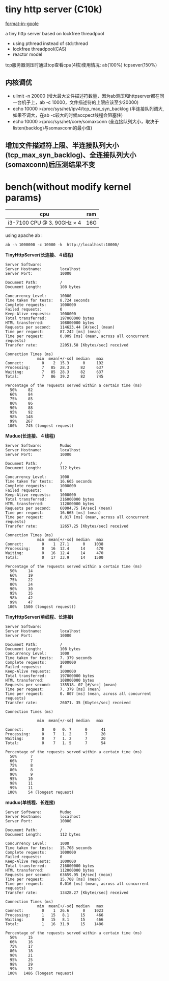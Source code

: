 # tiny http server (C10k)
[format-in-goole](https://zh-google-styleguide.readthedocs.io/en/latest/google-cpp-styleguide/contents/)

a tiny http server based on lockfree threadpool

* using pthread instead of std::thread
* lockfree threadpool(CAS)
* reactor model

tcp服务器测压时通过top查看cpu(4核)使用情况: ab(100%) tcpsever(150%)

## 内核调优

* ulimit -n 20000 (增大最大文件描述符数量，因为ab测压和httpserver都在同一台机子上，ab -c 10000，文件描述符的上限应该至少20000)
* echo 10000 >/proc/sys/net/ipv4/tcp_max_syn_backlog (半连接队列调大, 如果不调大，在ab -c较大的时候accpect线程会阻塞住)
* echo 10000 >/proc/sys/net/core/somaxconn (全连接队列大小，取决于listen(backlog)与somaxconn的最小值)

## 增加文件描述符上限、半连接队列大小(tcp_max_syn_backlog)、全连接队列大小(somaxconn)后压测结果不变

<!-- [testing page](http://www.howard97.top) -->

# bench(without modify kernel params)

| cpu       |   ram    |
|----------|------------|
| i3-7100 CPU @ 3. 90GHz × 4 | 16G|

using apache ab :

``` shell
ab -n 1000000 -c 10000 -k  http://localhost:10000/
```

 **TinyHttpServer(长连接、４线程)**

``` 
Server Software:        
Server Hostname:        localhost
Server Port:            10000

Document Path:          /
Document Length:        108 bytes

Concurrency Level:      10000
Time taken for tests:   8.724 seconds
Complete requests:      1000000
Failed requests:        0
Keep-Alive requests:    1000000
Total transferred:      197000000 bytes
HTML transferred:       108000000 bytes
Requests per second:    114623.44 [#/sec] (mean)
Time per request:       87.242 [ms] (mean)
Time per request:       0.009 [ms] (mean, across all concurrent requests)
Transfer rate:          22051.58 [Kbytes/sec] received

Connection Times (ms)
              min  mean[+/-sd] median   max
Connect:        0    2  15.3      0     192
Processing:     7   85  28.3     82     637
Waiting:        7   85  28.3     82     637
Total:          7   86  39.2     82     745

Percentage of the requests served within a certain time (ms)
  50%     82
  66%     84
  75%     85
  80%     86
  90%     88
  95%     92
  98%    148
  99%    267
 100%    745 (longest request)
 ```

 **Muduo(长连接、４线程)**

``` 
Server Software:        Muduo
Server Hostname:        localhost
Server Port:            10000

Document Path:          /
Document Length:        112 bytes

Concurrency Level:      1000
Time taken for tests:   16.665 seconds
Complete requests:      1000000
Failed requests:        0
Keep-Alive requests:    1000000
Total transferred:      216000000 bytes
HTML transferred:       112000000 bytes
Requests per second:    60004.75 [#/sec] (mean)
Time per request:       16.665 [ms] (mean)
Time per request:       0.017 [ms] (mean, across all concurrent requests)
Transfer rate:          12657.25 [Kbytes/sec] received

Connection Times (ms)
              min  mean[+/-sd] median   max
Connect:        0    1  27.1      0    1038
Processing:     0   16  12.4     14     470
Waiting:        0   16  12.4     14     470
Total:          0   17  33.9     14    1500

Percentage of the requests served within a certain time (ms)
  50%     14
  66%     19
  75%     22
  80%     24
  90%     30
  95%     35
  98%     42
  99%     47
 100%   1500 (longest request))

 ```

**TinyHttpServer(单线程、长连接)**

``` 
Server Software:   	        
Server Hostname:        localhost   	
Server Port:            10000	

Document Path:          /	 
Document Length:        108 bytes	
Concurrency Level:      1000	 
Time taken for tests:   7. 379 seconds	
Complete requests:      1000000	
Failed requests:        0	
Keep-Alive requests:    1000000	
Total transferred:      197000000 bytes	
HTML transferred:       108000000 bytes	
Requests per second:    135518. 07 [#/sec] (mean)	
Time per request:       7. 379 [ms] (mean)	
Time per request:       0. 007 [ms] (mean, across all concurrent requests)	
Transfer rate:          26071. 35 [Kbytes/sec] received	

Connection Times (ms)	

              min  mean[+/-sd] median   max	

Connect:        0    0   0. 7      0      41	
Processing:     0    7   1. 2      7      20	
Waiting:        0    7   1. 2      7      20	
Total:          0    7   1. 5      7      54	

Percentage of the requests served within a certain time (ms)	
  50%      7	
  66%      7	
  75%      8	
  80%      8	
  90%      9	
  95%     10	
  98%     11	
  99%     11	
 100%     54 (longest request)	
 ```

 **muduo(单线程、长连接)**

``` 
Server Software:        Muduo
Server Hostname:        localhost
Server Port:            10000

Document Path:          /
Document Length:        112 bytes

Concurrency Level:      1000
Time taken for tests:   15.708 seconds
Complete requests:      1000000
Failed requests:        0
Keep-Alive requests:    1000000
Total transferred:      216000000 bytes
HTML transferred:       112000000 bytes
Requests per second:    63659.95 [#/sec] (mean)
Time per request:       15.708 [ms] (mean)
Time per request:       0.016 [ms] (mean, across all concurrent requests)
Transfer rate:          13428.27 [Kbytes/sec] received

Connection Times (ms)
              min  mean[+/-sd] median   max
Connect:        0    1  26.6      0    1023
Processing:     1   15   8.1     15     466
Waiting:        0   15   8.1     15     466
Total:          1   16  31.9     15    1486

Percentage of the requests served within a certain time (ms)
  50%     15
  66%     16
  75%     17
  80%     18
  90%     21
  95%     25
  98%     29
  99%     32
 100%   1486 (longest request)

 ```
